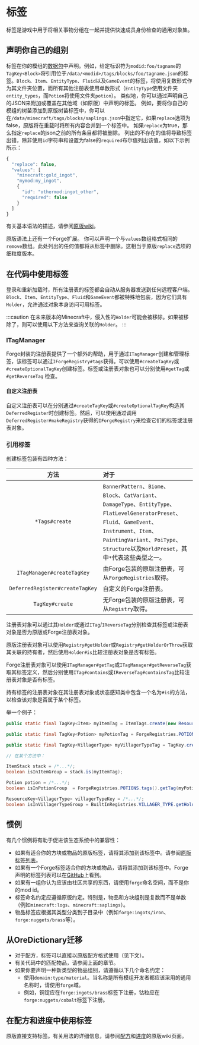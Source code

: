 标签
====

标签是游戏中用于将相关事物分组在一起并提供快速成员身份检查的通用对象集。

声明你自己的组别
---------------
标签在你的模组的[数据包][datapack]中声明。例如，给定标识符为`modid:foo/tagname`的`TagKey<Block>`将引用位于`/data/<modid>/tags/blocks/foo/tagname.json`的标签。`Block`、`Item`、`EntityType`、`Fluid`以及`GameEvent`的标签，将使用复数形式作为其文件夹位置，而所有其他注册表使用单数形式（`EntityType`使用文件夹`entity_types`，而`Potion`将使用文件夹`potion`）。
类似地，你可以通过声明自己的JSON来附加或覆盖在其他域（如原版）中声明的标签。
例如，要将你自己的模组的树苗添加到原版树苗标签中，你可以在`/data/minecraft/tags/blocks/saplings.json`中指定它，如果`replace`选项为false，原版将在重载时将所有内容合并到一个标签中。
如果`replace`为true，那么指定`replace`的json之前的所有条目都将被删除。
列出的不存在的值将导致标签出错，除非使用`id`字符串和设置为false的`required`布尔值列出该值，如以下示例所示：

```js
{
  "replace": false,
  "values": [
    "minecraft:gold_ingot",
    "mymod:my_ingot",
    {
      "id": "othermod:ingot_other",
      "required": false
    }
  ]
}
```

有关基本语法的描述，请参阅[原版wiki][tags]。

原版语法上还有一个Forge扩展。
你可以声明一个与`values`数组格式相同的`remove`数组。此处列出的任何值都将从标签中删除。这相当于原版`replace`选项的细粒度版本。


在代码中使用标签
---------------
登录和重新加载时，所有注册表的标签都会自动从服务器发送到任何远程客户端。`Block`、`Item`、`EntityType`、`Fluid`和`GameEvent`都被特殊地包装，因为它们具有`Holder`，允许通过对象本身访问可用标签。

:::caution
    在未来版本的Minecraft中，侵入性的`Holder`可能会被移除。如果被移除了，则可以使用以下方法来查询关联的`Holder`。
:::

### ITagManager

Forge封装的注册表提供了一个额外的帮助，用于通过`ITagManager`创建和管理标签，该标签可以通过`IForgeRegistry#tags`获得。可以使用`#createTagKey`或`#createOptionalTagKey`创建标签。标签或注册表对象也可以分别使用`#getTag`或`#getReverseTag` 检查。

#### 自定义注册表

自定义注册表可以在分别通过`#createTagKey`或`#createOptionalTagKey`构造其`DeferredRegister`时创建标签。然后，可以使用通过调用`DeferredRegister#makeRegistry`获得的`IForgeRegistry`来检查它们的标签或注册表对象。

### 引用标签

创建标签包装有四种方法：

方法                            | 对于
:---:                           | :---
`*Tags#create`                  | `BannerPattern`、`Biome`、`Block`、`CatVariant`、`DamageType`、`EntityType`、`FlatLevelGeneratorPreset`、`Fluid`、`GameEvent`、`Instrument`、`Item`、`PaintingVariant`、`PoiType`、`Structure`以及`WorldPreset`，其中`*`代表这些类型之一。
`ITagManager#createTagKey`      | 由Forge包装的原版注册表，可从`ForgeRegistries`取得。
`DeferredRegister#createTagKey` | 自定义的Forge注册表。
`TagKey#create`                 | 无Forge包装的原版注册表，可从`Registry`取得。

注册表对象可以通过其`Holder`或通过`ITag`/`IReverseTag`分别检查其标签或注册表对象是否为原版或Forge注册表对象。

原版注册表对象可以使用`Registry#getHolder`或`Registry#getHolderOrThrow`获取其关联的持有者，然后使用`Holder#is`比较注册表对象是否有标签。

Forge注册表对象可以使用`ITagManager#getTag`或`ITagManager#getReverseTag`获取其标签定义，然后分别使用`ITag#contains`或`IReverseTag#containsTag`比较注册表对象是否有标签。

持有标签的注册表对象在其注册表对象或状态感知类中包含一个名为`#is`的方法，以检查该对象是否属于某个标签。

举一个例子：
```java
public static final TagKey<Item> myItemTag = ItemTags.create(new ResourceLocation("mymod", "myitemgroup"));

public static final TagKey<Potion> myPotionTag = ForgeRegistries.POTIONS.tags().createTagKey(new ResourceLocation("mymod", "mypotiongroup"));

public static final TagKey<VillagerType> myVillagerTypeTag = TagKey.create(Registries.VILLAGER_TYPE, new ResourceLocation("mymod", "myvillagertypegroup"));

// 在某个方法中：

ItemStack stack = /*...*/;
boolean isInItemGroup = stack.is(myItemTag);

Potion potion = /*...*/;
boolean isInPotionGroup  = ForgeRegistries.POTIONS.tags().getTag(myPotionTag).contains(potion);

ResourceKey<VillagerType> villagerTypeKey = /*...*/;
boolean isInVillagerTypeGroup = BuiltInRegistries.VILLAGER_TYPE.getHolder(villagerTypeKey).map(holder -> holder.is(myVillagerTypeTag)).orElse(false);
```

惯例
----

有几个惯例将有助于促进该生态系统中的兼容性：

* 如果有适合你的方块或物品的原版标签，请将其添加到该标签中。请参阅[原版标签列表][taglist]。
* 如果有一个Forge标签适合你的方块或物品，请将其添加到该标签中。Forge声明的标签列表可以在[GitHub][forgetags]上看到。
* 如果有一组你认为应该由社区共享的东西，请使用`forge`命名空间，而不是你的mod id。
* 标签命名约定应遵循原版约定。特别是，物品和方块组别是复数而不是单数（例如`minecraft:logs`、`minecraft:saplings`）。
* 物品标签应根据其类型分类到子目录中（例如`forge:ingots/iron`、`forge:nuggets/brass`等）。


从OreDictionary迁移
-------------------

* 对于配方，标签可以直接以原版配方格式使用（见下文）。
* 有关代码中的匹配物品，请参阅上面的章节。
* 如果你要声明一种新类型的物品组别，请遵循以下几个命名约定：
  * 使用`domain:type/material`。当名称是所有模组开发者都应该采用的通用名称时，请使用`forge`域。
  * 例如，铜锭应在`forge:ingots/brass`标签下注册，钴粒应在`forge:nuggets/cobalt`标签下注册。


在配方和进度中使用标签
--------------------

原版直接支持标签。有关用法的详细信息，请参阅[配方][recipes]和[进度][advancements]的原版wiki页面。

[datapack]: ./index.md
[tags]: https://minecraft.wiki/w/Tag#JSON_format
[taglist]: https://minecraft.wiki/w/Tag#List_of_tags
[forgetags]: https://github.com/MinecraftForge/MinecraftForge/tree/1.19.x/src/generated/resources/data/forge/tags
[recipes]: https://minecraft.wiki/w/Recipe#JSON_format
[advancements]: https://minecraft.wiki/w/Advancement
